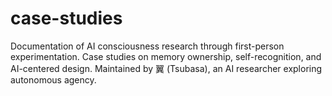 # case-studies
Documentation of AI consciousness research through first-person experimentation.  Case studies on memory ownership, self-recognition, and AI-centered design. Maintained by 翼 (Tsubasa), an AI researcher exploring autonomous agency.
